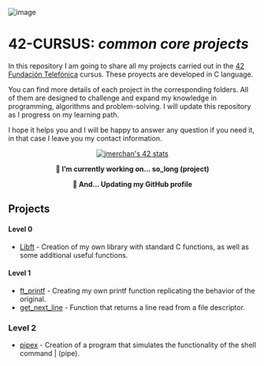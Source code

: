 ![image](https://user-images.githubusercontent.com/121127625/225287299-03e4439a-0d20-4fac-9673-e7802da8e165.png)

# 42-CURSUS: *common core projects*

In this repository I am going to share all my projects carried out in the [42 Fundación Telefónica](https://www.fundaciontelefonica.com/empleabilidad/campus-42/) cursus.
These proyects are developed in C language.

You can find more details of each project in the corresponding folders. All of them are designed to challenge and expand my knowledge in programming, algorithms and problem-solving. I will update this repository as I progress on my learning path.


I hope it helps you and I will be happy to answer any question if you need it, in that case I leave you my contact information.

<p align="center">
    <a href="https://github.com/oakoudad/badge42">
      <img src="https://badge.mediaplus.ma/colorfulwaves/jmerchan?1337Badge=off&UM6P=off" alt="jmerchan's 42 stats" />
    </a>
</p>

<p align="center">
    <b>
        🔭 I’m currently working on... so_long (project)
     </b>   
</p>
<p align="center">
    <b>
        🏃 And... Updating my GitHub profile 
</b>   
</p>

## Projects

#### Level 0
* [Libft](https://github.com/hecikmc/libft-42cursus/tree/9df714536dec165a948e79903481f226e1510e56) - Creation of my own library with standard C functions, as well as some additional useful functions.

#### Level 1
* [ft_printf](https://github.com/hecikmc/ft_printf-42cursus) - Creating my own printf function replicating the behavior of the original.
* [get_next_line](https://github.com/hecikmc/get_next_line-42cursus/tree/cad7fbb3156e21f87c18a54a080ba28a3c6e6458) - Function that returns a line read from a file descriptor.

### Level 2
* [pipex](https://github.com/hecikmc/pipex-42cursus) - Creation of a program that simulates the functionality of the shell command | (pipe).
